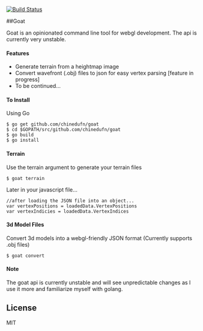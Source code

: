 [![Build Status](https://secure.travis-ci.org/chinedufn/goat.png)](https://travis-ci.org/chinedufn/goat?branch=master)

##Goat

Goat is an opinionated command line tool for webgl development. The api is currently very unstable.

#### Features

- Generate terrain from a heightmap image
- Convert wavefront (.obj) files to json for easy vertex parsing [feature in progress]
- To be continued...

#### To Install

Using Go

```
$ go get github.com/chinedufn/goat
$ cd $GOPATH/src/github.com/chinedufn/goat
$ go build
$ go install
```

#### Terrain

Use the terrain argument to generate your terrain files

```
$ goat terrain
```

Later in your javascript file...

```
//after loading the JSON file into an object...
var vertexPositions = loadedData.VertexPositions
var vertexIndicies = loadedData.VertexIndices
```

#### 3d Model Files

Convert 3d models into a webgl-friendly JSON format (Currently supports .obj files)

```
$ goat convert
```

#### Note

The goat api is currently unstable and will see unpredictable changes as I use it more and familiarize myself with golang.

## License

MIT

